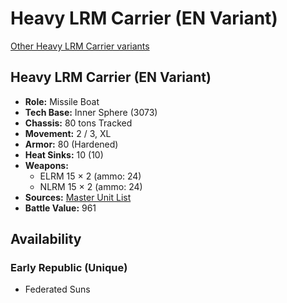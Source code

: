 # Heavy LRM Carrier (EN Variant) 

[Other Heavy LRM Carrier variants](../heavy_lrm_carrier.md) 

## Heavy LRM Carrier (EN Variant) 

- **Role:** Missile Boat 
- **Tech Base:** Inner Sphere (3073) 
- **Chassis:** 80 tons Tracked 
- **Movement:** 2 / 3, XL 
- **Armor:** 80 (Hardened) 
- **Heat Sinks:** 10 (10) 
- **Weapons:** 
  - ELRM 15 × 2 (ammo: 24) 
  - NLRM 15 × 2 (ammo: 24) 
- **Sources:** [Master Unit List](http://masterunitlist.info/Unit/Details/1439) 
- **Battle Value:** 961 

## Availability 

### Early Republic (Unique) 

- Federated Suns 

